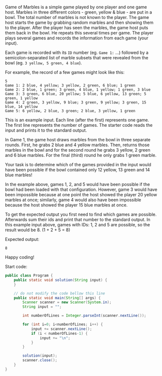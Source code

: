 Game of Marbles is a simple game played by one player and one game host.
Marbles in three different colors - green, yellow & blue - are put in a bowl.
The total number of marbles is not known to the player.
The game host starts the game by grabbing random marbles and then showing them to the player.
After the player has seen the marbles, the game host puts them back in the bowl.
He repeats this several times per game. 
The player plays several games and records the information from each game (your input).


Each game is recorded with its `ID` number (eg. `Game 1:` ...) followed by a semicolon-separated
list of marble subsets that were revealed from the bowl (eg. `3 yellow, 5 green, 4 blue`).


For example, the record of a few games might look like this:
```
5
Game 1: 2 blue, 4 yellow; 3 yellow, 2 green, 6 blue; 1 green
Game 2: 2 blue, 1 green; 3 green, 4 blue, 1 yellow; 1 green, 3 blue
Game 3: 3 green, 6 blue, 20 yellow; 5 blue, 6 yellow, 13 green; 5 green, 1 yellow
Game 4: 2 green, 3 yellow, 9 blue; 3 green, 9 yellow; 3 green, 15 blue, 14 yellow
Game 5: 6 yellow, 2 blue, 3 green; 2 blue, 3 yellow, 1 green
```
This is an example input. Each line (after the first) represents one game.
The first line represents the number of games. The starter code reads the input
and prints it to the standard output.


In Game 1, the game host draws marbles from the bowl in three separate rounds.
First, he grabs 2 blue and 4 yellow marbles. Then, returns those marbles in the
bowl and for the second round he grabs 3 yellow, 2 green and 6 blue marbles.
For the final (third) round he only grabs 1 green marble.


Your task is to determine which of the games provided in the input would have
been possible if the bowl contained only 12 yellow, 13 green and 14 blue marbles!


In the example above, games 1, 2, and 5 would have been possible if the bowl
had been loaded with that configuration. However, game 3 would have been
impossible because at one point the host showed the player 20 yellow marbles
at once; similarly, game 4 would also have been impossible because the host
showed the player 15 blue marbles at once.


To get the expected output you first need to find which games are possible.
Afterwards sum their ids and print that number to the standard output.
In this example input above, games with IDs: 1, 2 and 5 are possible,
so the result would be 8. (1 + 2 + 5 = 8)


Expected output:

``8``

Happy coding!

Start code:
```java
public class Program {
    public static void solution(String input) {
    }

    // do not modify the code bellow this line
    public static void main(String[] args) {
        Scanner scanner = new Scanner(System.in);
        String input = "";

        int numberOfLines = Integer.parseInt(scanner.nextLine());

        for (int i=0; i<numberOfLines; i++) {
            input += scanner.nextLine();
            if (i < numberOfLines-1) {
                input += "\n";
            }
        }

        solution(input);
        scanner.close();
    }
}
```
